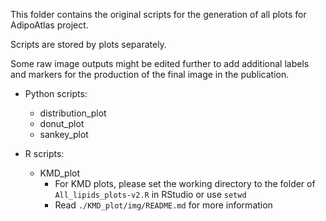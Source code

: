 This folder contains the original scripts for the generation of all plots for AdipoAtlas project.

Scripts are stored by plots separately.

Some raw image outputs might be edited further to add additional labels and markers for the production of the final image in the publication.

- Python scripts:
    - distribution_plot
    - donut_plot
    - sankey_plot

- R scripts:
    - KMD_plot
        - For KMD plots, please set the working directory to the folder of `All_lipids_plots-v2.R` in RStudio or use `setwd` 
        - Read `./KMD_plot/img/README.md` for more information